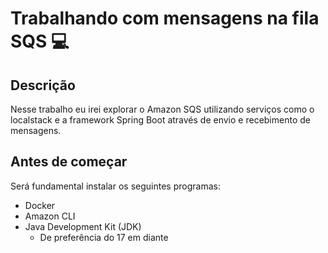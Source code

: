 # Trabalhando com mensagens na fila SQS :computer:

## Descrição
Nesse trabalho eu irei explorar o Amazon SQS utilizando serviços como o localstack e a framework Spring Boot através de envio e recebimento de mensagens.

## Antes de começar
Será fundamental instalar os seguintes programas:
- Docker
- Amazon CLI
- Java Development Kit (JDK)
   * De preferência do 17 em diante
